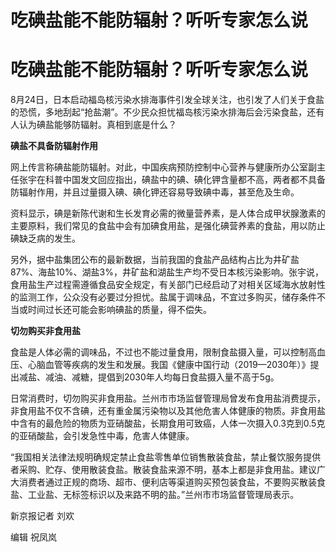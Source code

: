 # 吃碘盐能不能防辐射？听听专家怎么说

# 吃碘盐能不能防辐射？听听专家怎么说

8月24日，日本启动福岛核污染水排海事件引发全球关注，也引发了人们关于食盐的恐慌，多地刮起“抢盐潮”。不少民众担忧福岛核污染水排海后会污染食盐，还有人认为碘盐能够防辐射。真相到底是什么？

**碘盐不具备防辐射作用**

网上传言称碘盐能防辐射。对此，中国疾病预防控制中心营养与健康所办公室副主任张宇在科普中国发文回应指出，碘盐中的碘、碘化钾含量都不高，两者都不具备防辐射作用，并且过量摄入碘、碘化钾还容易导致碘中毒，甚至危及生命。

资料显示，碘是新陈代谢和生长发育必需的微量营养素，是人体合成甲状腺激素的主要原料，我们常见的食盐中会有加碘食用盐，是强化碘营养素的食盐，用以防止碘缺乏病的发生。

另外，据中盐集团公布的最新数据，当前我国的食盐产品结构占比为井矿盐87%、海盐10%、湖盐3%，井矿盐和湖盐生产均不受日本核污染影响。张宇说，食用盐生产过程需遵循食品安全规定，有关部门已经启动了对相关区域海水放射性的监测工作，公众没有必要过分担忧。盐属于调味品，不宜过多购买，储存条件不当或时间过长还可能会影响碘盐的质量，得不偿失。

**切勿购买非食用盐**

食盐是人体必需的调味品，不过也不能过量食用，限制食盐摄入量，可以控制高血压、心脑血管等疾病的发生和发展。我国《健康中国行动（2019—2030年）》提出减盐、减油、减糖，提倡到2030年人均每日食盐摄入量不高于5g。

日常消费时，切勿购买非食用盐。兰州市市场监督管理局曾发布食用盐消费提示，非食用盐不仅不含碘，还有重金属污染物以及其他危害人体健康的物质。非食用盐中含有的最危险的物质为亚硝酸盐，长期食用可致癌，人体一次摄入0.3克到0.5克的亚硝酸盐，会引发急性中毒，危害人体健康。

“我国相关法律法规明确规定禁止食盐零售单位销售散装食盐，禁止餐饮服务提供者采购、贮存、使用散装食盐。散装食盐来源不明，基本上都是非食用盐。建议广大消费者通过正规的商场、超市、便利店等渠道购买预包装食盐，不要购买散装食盐、工业盐、无标签标识以及来路不明的盐。”兰州市市场监督管理局表示。

新京报记者 刘欢

编辑 祝凤岚

